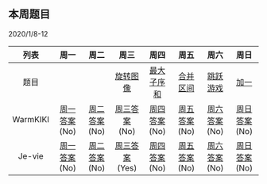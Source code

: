 ## 本周题目 
2020/1/8-12     

|列表|周一	    |周二	    |周三	    |周四	    |周五	    |周六	    |周日	    |
|:-:  |:-:        |:-:         |:-:         |:-:          |:-:         |:-:     |:-:         |
|题目 | []()    |[]()       |[旋转图像](https://leetcode-cn.com/problems/rotate-image/)       |[最大子序和](https://leetcode-cn.com/problems/next-permutation/)       |[合并区间](https://leetcode-cn.com/problems/merge-intervals/)       |[跳跃游戏](https://leetcode-cn.com/problems/merge-intervals/)       |[加一](https://leetcode-cn.com/problems/plus-one/)|
|WarmKIKI|  [周一答案]()(No)    |[周二答案]()(No)   |[周三答案]()(No)|    [周四答案]()(No)    |[周五答案]()(No)   |[周六答案]()(No)   |[周日答案]()(No)|
|Je-vie|  [周一答案]()(No)    |[周二答案]()(No)   |[周三答案](https://leetcode-cn.com/submissions/detail/42655878/)(Yes)|    [周四答案]()(No)    |[周五答案]()(No)   |[周六答案]()(No)   |[周日答案]()(No)|
